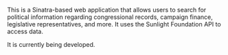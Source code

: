 This is a Sinatra-based web application that allows users to search for political information regarding congressional records, campaign finance, legislative representatives, and more.  It uses the Sunlight Foundation API to access data.

It is currently being developed.
